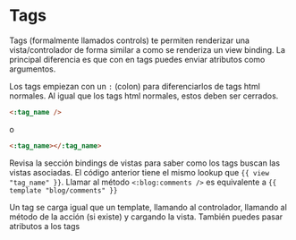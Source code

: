 # Tags

Tags (formalmente llamados controls) te permiten renderizar una vista/controlador de forma similar a como se renderiza un view binding. La principal diferencia es que con en tags puedes enviar atributos como argumentos.

Los tags empiezan con un ```:``` (colon) para diferenciarlos de tags html normales. Al igual que los tags html normales, estos deben ser cerrados.

```html
<:tag_name />
```

o

```html
<:tag_name></:tag_name>
```

Revisa la sección bindings de vistas para saber como los tags buscan las vistas asociadas. El código anterior tiene el mismo lookup que ```{{ view "tag_name" }}```.  Llamar al método ```<:blog:comments />``` es equivalente a ```{{ template "blog/comments" }}```

Un tag se carga igual que un template, llamando al controlador, llamando al método de la acción (si existe) y cargando la vista. También puedes pasar atributos a los tags
